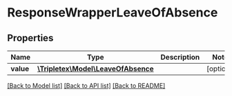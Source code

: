 # ResponseWrapperLeaveOfAbsence

## Properties
Name | Type | Description | Notes
------------ | ------------- | ------------- | -------------
**value** | [**\Tripletex\Model\LeaveOfAbsence**](LeaveOfAbsence.md) |  | [optional] 

[[Back to Model list]](../README.md#documentation-for-models) [[Back to API list]](../README.md#documentation-for-api-endpoints) [[Back to README]](../README.md)

